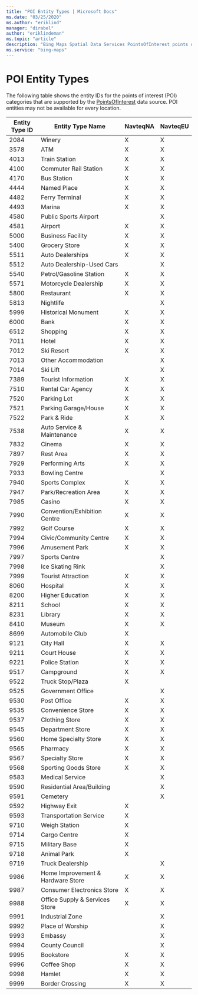 ```yaml
---
title: "POI Entity Types | Microsoft Docs"
ms.date: "03/25/2020"
ms.author: "eriklind"
manager: "dirabel"
author: "eriklindeman"
ms.topic: "article"
description: "Bing Maps Spatial Data Services PointsOfInterest points of interest (POI) data source category details. The PointsOfInterest data source is a new POI data source and also the replacement to the deprecated NavteqNA and NavteqEU POI data sources."
ms.service: "bing-maps"
---
```

# POI Entity Types

The following table shows the entity IDs for the points of interest (POI) categories that are supported by the [PointsOfInterest](../public-data-sources/pointsofinterest.md) data source. POI entities may not be available for every location.  
  
|Entity Type ID|Entity Type Name|NavteqNA|NavteqEU|  
|--------------------|----------------------|--------------|--------------|  
|2084|Winery|X|X|  
|3578|ATM|X|X|  
|4013|Train Station|X|X|  
|4100|Commuter Rail Station|X|X|  
|4170|Bus Station|X|X|  
|4444|Named Place|X|X|  
|4482|Ferry Terminal|X|X|  
|4493|Marina|X|X|  
|4580|Public Sports Airport||X|  
|4581|Airport|X|X|  
|5000|Business Facility|X|X|  
|5400|Grocery Store|X|X|  
|5511|Auto Dealerships|X|X|  
|5512|Auto Dealership-Used Cars||X|  
|5540|Petrol/Gasoline Station|X|X|  
|5571|Motorcycle Dealership|X|X|  
|5800|Restaurant|X|X|  
|5813|Nightlife||X|  
|5999|Historical Monument|X|X|  
|6000|Bank|X|X|  
|6512|Shopping|X|X|  
|7011|Hotel|X|X|  
|7012|Ski Resort|X|X|  
|7013|Other Accommodation||X|  
|7014|Ski Lift||X|  
|7389|Tourist Information|X|X|  
|7510|Rental Car Agency|X|X|  
|7520|Parking Lot|X|X|  
|7521|Parking Garage/House|X|X|  
|7522|Park & Ride|X|X|  
|7538|Auto Service & Maintenance|X|X|  
|7832|Cinema|X|X|  
|7897|Rest Area|X|X|  
|7929|Performing Arts|X|X|  
|7933|Bowling Centre||X|  
|7940|Sports Complex|X|X|  
|7947|Park/Recreation Area|X|X|  
|7985|Casino|X|X|  
|7990|Convention/Exhibition Centre|X|X|  
|7992|Golf Course|X|X|  
|7994|Civic/Community Centre|X|X|  
|7996|Amusement Park|X|X|  
|7997|Sports Centre||X|  
|7998|Ice Skating Rink||X|  
|7999|Tourist Attraction|X|X|  
|8060|Hospital|X|X|  
|8200|Higher Education|X|X|  
|8211|School|X|X|  
|8231|Library|X|X|  
|8410|Museum|X|X|  
|8699|Automobile Club|X||  
|9121|City Hall|X|X|  
|9211|Court House|X|X|  
|9221|Police Station|X|X|  
|9517|Campground|X|X|  
|9522|Truck Stop/Plaza|X||  
|9525|Government Office||X|  
|9530|Post Office|X|X|  
|9535|Convenience Store|X|X|  
|9537|Clothing Store|X|X|  
|9545|Department Store|X|X|  
|9560|Home Specialty Store|X|X|  
|9565|Pharmacy|X|X|  
|9567|Specialty Store|X|X|  
|9568|Sporting Goods Store|X|X|  
|9583|Medical Service||X|  
|9590|Residential Area/Building||X|  
|9591|Cemetery||X|  
|9592|Highway Exit|X||  
|9593|Transportation Service|X||  
|9710|Weigh Station|X||  
|9714|Cargo Centre|X||  
|9715|Military Base|X||  
|9718|Animal Park|X||  
|9719|Truck Dealership||X|  
|9986|Home Improvement & Hardware Store|X|X|  
|9987|Consumer Electronics Store|X|X|  
|9988|Office Supply & Services Store|X|X|  
|9991|Industrial Zone||X|  
|9992|Place of Worship||X|  
|9993|Embassy||X|  
|9994|County Council||X|  
|9995|Bookstore|X|X|  
|9996|Coffee Shop|X|X|  
|9998|Hamlet|X|X|  
|9999|Border Crossing|X|X|
